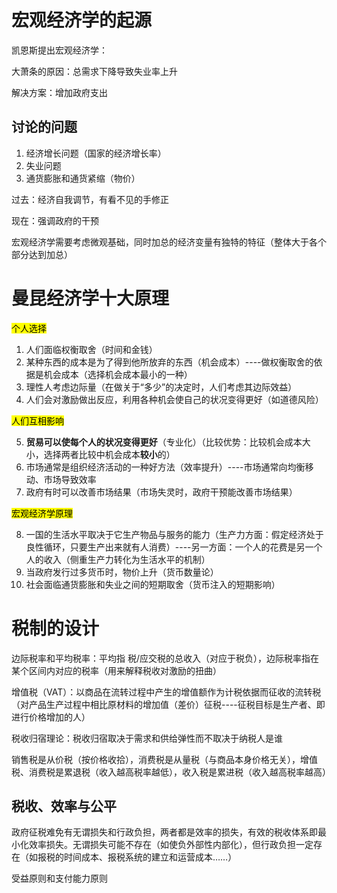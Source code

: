 # 宏观经济学的起源
凯恩斯提出宏观经济学：

大萧条的原因：总需求下降导致失业率上升

解决方案：增加政府支出

## 讨论的问题
1. 经济增长问题（国家的经济增长率）
2. 失业问题
3. 通货膨胀和通货紧缩（物价）

过去：经济自我调节，有看不见的手修正

现在：强调政府的干预

宏观经济学需要考虑微观基础，同时加总的经济变量有独特的特征（整体大于各个部分达到加总）
# 曼昆经济学十大原理
<mark>个人选择<mark>

1. 人们面临权衡取舍（时间和金钱）
2. 某种东西的成本是为了得到他所放弃的东西（机会成本）----做权衡取舍的依据是机会成本（选择机会成本最小的一种）
3. 理性人考虑边际量（在做关于“多少”的决定时，人们考虑其边际效益）
4. 人们会对激励做出反应，利用各种机会使自己的状况变得更好（如道德风险）

<mark>人们互相影响<mark>

5. __贸易可以使每个人的状况变得更好__（专业化）（比较优势：比较机会成本大小，选择两者比较中机会成本**较小**的）
6. 市场通常是组织经济活动的一种好方法（效率提升）----市场通常向均衡移动、市场导致效率
7. 政府有时可以改善市场结果（市场失灵时，政府干预能改善市场结果）
  
<mark>宏观经济学原理<mark>

8. 一国的生活水平取决于它生产物品与服务的能力（生产力方面：假定经济处于良性循环，只要生产出来就有人消费）----另一方面：一个人的花费是另一个人的收入（侧重生产力转化为生活水平的机制）
9. 当政府发行过多货币时，物价上升（货币数量论）
10. 社会面临通货膨胀和失业之间的短期取舍（货币注入的短期影响）
# 税制的设计
边际税率和平均税率：平均指 税/应交税的总收入（对应于税负），边际税率指在某个区间内对应的税率（用来解释税收对激励的扭曲）

增值税（VAT）：以商品在流转过程中产生的增值额作为计税依据而征收的流转税（对产品生产过程中相比原材料的增加值（差价）征税----征税目标是生产者、即进行价格增加的人）

税收归宿理论：税收归宿取决于需求和供给弹性而不取决于纳税人是谁

销售税是从价税（按价格收拾），消费税是从量税（与商品本身价格无关），增值税、消费税是累退税（收入越高税率越低），收入税是累进税（收入越高税率越高）

## 税收、效率与公平
政府征税难免有无谓损失和行政负担，两者都是效率的损失，有效的税收体系即最小化效率损失。无谓损失可能不存在（如使负外部性内部化），但行政负担一定存在（如报税的时间成本、报税系统的建立和运营成本……）

受益原则和支付能力原则
